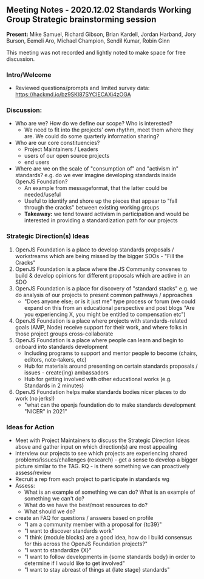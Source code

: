 ## Meeting Notes - 2020.12.02 Standards Working Group Strategic brainstorming session

**Present:** Mike Samuel, Richard Gibson, Brian Kardell, Jordan Harband, Jory Burson, Eemeli Aro, Michael Champion, Sendil Kumar, Robin Ginn

This meeting was not recorded and lightly noted to make space for free discussion. 

### Intro/Welcome
- Reviewed questions/prompts and limited survey data: https://hackmd.io/bz9SKl87SYCIECAXi4zOGA

### Discussion:

- Who are we? How do we define our scope? Who is interested?
    - We need to fit into the projects' own rhythm, meet them where they are. We could do some quarterly information sharing?
 - Who are our core constituencies?
    - Project Maintainers / Leaders
    - users of our open source projects
    - end users 
- Where are we on the scale of "consumption of" and "activism in" standards? e.g. do we ever imagine developing standards inside OpenJS Foundation?
    - An example from messageformat, that the latter could be needed/useful
    - Useful to identify and shore up the pieces that appear to "fall through the cracks" between existing working groups
    - **Takeaway:** we tend toward activism in participation and would be interested in providing a standardization path for our projects

### Strategic Direction(s) Ideas
1. OpenJS Foundation is a place to develop standards proposals / workstreams which are being missed by the bigger SDOs - "Fill the Cracks"
1. OpenJS Foundation is a place where the JS Community convenes to build & develop opinions for different proposals which are active in an SDO
1. OpenJS Foundation is a place for discovery of "standard stacks" e.g. we do analysis of our projects to present common pathways / approaches
    - "Does anyone else; or is it just me" type process or forum (we could expand on this from an educational perspective and post blogs "Are you experiencing X, you might be entitled to compensation etc")
1. OpenJS Foundation is a place where projects with standards-related goals (AMP, Node) receive support for their work, and where folks in those project groups cross-collaborate
1.  OpenJS Foundation is a place where people can learn and begin to onboard into standards development
    - Including programs to support and mentor people to become (chairs, editors, note-takers, etc)
    - Hub for materials around presenting on certain standards proposals / issues - create(ing) ambassadors
    - Hub for getting involved with other educational works (e.g. Standards in 2 minutes)
1. OpenJS Foundation helps make standards bodies nicer places to do work (no jerks!)
    - "what can the openjs foundation do to make standards development "NICER" in 2021"

### Ideas for Action
- Meet with Project Maintainers to discuss the Strategic Direction Ideas above and gather input on which direction(s) are most appealing
- interview our projects to see which projects are experiencing shared problems/issues/challenges (research) - get a sense to develop a bigger picture similar to the TAG. RQ - is there something we can proactively assess/review 
- Recruit a rep from each project to participate in standards wg
- Assess:
    - What is an example of something we can do? What is an example of something we can't do?
    - What do we have the best/most resources to do?
    - What should we do?
- create an FAQ for questions / answers based on profile
    - "I am a community member with a proposal for {tc39}"
    - "I want to discover standards work"
    - "I think {module blocks} are a good idea, how do I build consensus for this across the OpenJS Foundation projects?"
    - "I want to standardize {X}"
    - "I want to follow developments in {some standards body} in order to determine if I would like to get involved"
    - "I want to stay abreast of things at {late stage} standards"
